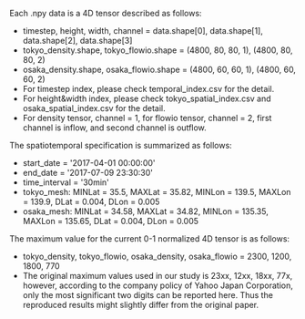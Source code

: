 Each .npy data is a 4D tensor described as follows:
* timestep, height, width, channel = data.shape[0], data.shape[1], data.shape[2], data.shape[3]
* tokyo_density.shape, tokyo_flowio.shape = (4800, 80, 80, 1), (4800, 80, 80, 2)
* osaka_density.shape, osaka_flowio.shape = (4800, 60, 60, 1), (4800, 60, 60, 2)
* For timestep index, please check temporal_index.csv for the detail.
* For height&width index, please check tokyo_spatial_index.csv and osaka_spatial_index.csv for the detail.
* For density tensor, channel = 1, for flowio tensor, channel = 2, first channel is inflow, and second channel is outflow.

The spatiotemporal specification is summarized as follows:
* start_date = '2017-04-01 00:00:00'
* end_date = '2017-07-09 23:30:30'
* time_interval = '30min'
* tokyo_mesh: MINLat = 35.5, MAXLat = 35.82, MINLon = 139.5, MAXLon = 139.9, DLat = 0.004, DLon = 0.005 
* osaka_mesh: MINLat = 34.58, MAXLat = 34.82, MINLon = 135.35, MAXLon = 135.65, DLat = 0.004, DLon = 0.005

The maximum value for the current 0-1 normalized 4D tensor is as follows:
* tokyo_density, tokyo_flowio, osaka_density, osaka_flowio = 2300, 1200, 1800, 770
* The original maximum values used in our study is 23xx, 12xx, 18xx, 77x, however, according to the company policy of Yahoo Japan Corporation, only the most significant two digits can be reported here. Thus the reproduced results might slightly differ from the original paper. 
